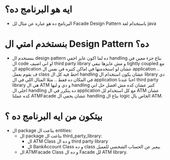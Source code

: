 # ايه هو البرنامج ده؟
- البرنامج ده هو عباره عن مثال لل Facade Design Pattern باستخدام لغة java
# بنستخدم امتي ال Design Pattern ده؟
- بنستخدم ال design pattern ده لما اكون عايز اخفي handling بتاع جزء معين في ال code او اني اضيف third party library و مش عايزها تبقي tightly coupled مع ال application عشان لو استخدمتها في اماكن كتيره في نفس ال application .. ف بقوم بعمل class احط فيه كل ال handling عشان يكون استخدام ال library دي في المكان ده فقط ..
  مثلا المثال اللي في ال application احنا عندنا third party library هي ال ATM و دي و ليها handling كتير عشان كده مش افضل حل اني اخلي ال handling ده يتكرر في ال application مع كل استخدام لل ATM عشان كده عملنا ATMFacade عشان يخفي ال handling بتاع ال logic الخاص بال ATM.
# بيتكون من ايه البرنامج ده ؟
- ال package بتاعت ال entities:
  - ال package بتاعت ال third_party_library:
    - ال ATM Class و ده ال third party library
    - ال BankAccount Class و ده class بيعبر عن الحساب الشخصي للعميل
  - ال ATMFacade Class و ده ال Facade لل ATM library.
